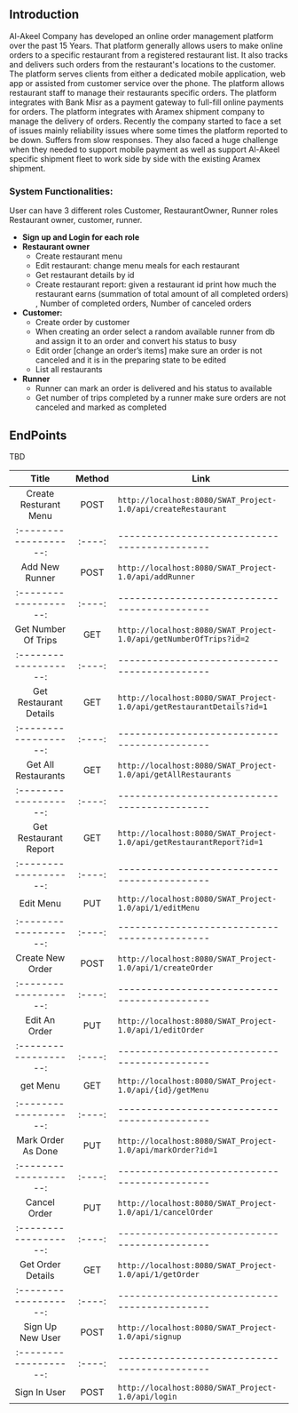 ## **Introduction**

Al-Akeel Company has developed an online order management platform over the past 15 Years. That platform generally allows users to make online orders to a specific restaurant from a registered restaurant list. It also tracks and delivers such orders from the restaurant's locations to the customer. The platform serves clients from either a dedicated mobile application, web app or assisted from customer service over the phone. The platform allows restaurant staff to manage their restaurants specific orders. The platform integrates with Bank Misr as a payment gateway to full-fill online payments for orders. The platform integrates with Aramex shipment company to manage the delivery of orders. Recently the company started to face a set of issues mainly reliability issues where some times the platform reported to be down. Suffers from slow responses. They also faced a huge challenge when they needed to support mobile payment as well as support Al-Akeel specific shipment fleet to work side by side with the existing Aramex shipment.

### **System Functionalities:**

User can have 3 different roles Customer, RestaurantOwner, Runner roles Restaurant owner, customer, runner.

- **Sign up and Login for each role**
- **Restaurant owner**
  - Create restaurant menu
  - Edit restaurant: change menu meals for each restaurant
  - Get restaurant details by id
  - Create restaurant report: given a restaurant id print how much the restaurant earns (summation of total amount of all completed orders) , Number of completed orders, Number of canceled orders
- **Customer:**
  - Create order by customer
  - When creating an order select a random available runner from db and assign it to an order and convert his status to busy
  - Edit order [change an order’s items] make sure an order is not canceled and it is in the preparing state to be edited
  - List all restaurants
- **Runner**
  - Runner can mark an order is delivered and his status to available
  - Get number of trips completed by a runner make sure orders are not canceled
    and marked as completed

## **EndPoints**

TBD

|         Title          | Method | Link                                                                   |
| :--------------------: | :----: | ---------------------------------------------------------------------- |
| Create Resturant Menu  |  POST  | `http://localhost:8080/SWAT_Project-1.0/api/createRestaurant`          |
| :-------------------:  | :----: | --------------------------------------------                           |
|     Add New Runner     |  POST  | `http://localhost:8080/SWAT_Project-1.0/api/addRunner`                 |
| :-------------------:  | :----: | --------------------------------------------                           |
|  Get Number Of Trips   |  GET   | `http://localhost:8080/SWAT_Project-1.0/api/getNumberOfTrips?id=2`     |
| :-------------------:  | :----: | --------------------------------------------                           |
| Get Restaurant Details |  GET   | `http://localhost:8080/SWAT_Project-1.0/api/getRestaurantDetails?id=1` |
| :-------------------:  | :----: | --------------------------------------------                           |
|  Get All Restaurants   |  GET   | `http://localhost:8080/SWAT_Project-1.0/api/getAllRestaurants`         |
| :-------------------:  | :----: | --------------------------------------------                           |
| Get Restaurant Report  |  GET   | `http://localhost:8080/SWAT_Project-1.0/api/getRestaurantReport?id=1`  |
| :-------------------:  | :----: | --------------------------------------------                           |
|       Edit Menu        |  PUT   | `http://localhost:8080/SWAT_Project-1.0/api/1/editMenu`                |
| :-------------------:  | :----: | --------------------------------------------                           |
|    Create New Order    |  POST  | `http://localhost:8080/SWAT_Project-1.0/api/1/createOrder`             |
| :-------------------:  | :----: | --------------------------------------------                           |
|     Edit An Order      |  PUT   | `http://localhost:8080/SWAT_Project-1.0/api/1/editOrder`               |
| :-------------------:  | :----: | --------------------------------------------                           |
|        get Menu        |  GET   | `http://localhost:8080/SWAT_Project-1.0/api/{id}/getMenu`              |
| :-------------------:  | :----: | --------------------------------------------                           |
|   Mark Order As Done   |  PUT   | `http://localhost:8080/SWAT_Project-1.0/api/markOrder?id=1`            |
| :-------------------:  | :----: | --------------------------------------------                           |
|      Cancel Order      |  PUT   | `http://localhost:8080/SWAT_Project-1.0/api/1/cancelOrder`             |
| :-------------------:  | :----: | --------------------------------------------                           |
|   Get Order Details    |  GET   | `http://localhost:8080/SWAT_Project-1.0/api/1/getOrder`                |
| :-------------------:  | :----: | --------------------------------------------                           |
|    Sign Up New User    |  POST  | `http://localhost:8080/SWAT_Project-1.0/api/signup`                    |
| :-------------------:  | :----: | --------------------------------------------                           |
|      Sign In User      |  POST  | `http://localhost:8080/SWAT_Project-1.0/api/login`                     |

